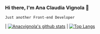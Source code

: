 ### Hi there, I'm Ana Claudia Vignola 👋

```Just another Front-end Developer```

| [![Anacvignola's github stats](https://github-readme-stats.vercel.app/api?username=anacvignola&theme=material-palenight&show_icons=true)](https://github.com/anacvignola/github-readme-stats) | [![Top Langs](https://github-readme-stats.vercel.app/api/top-langs/?username=anacvignola&theme=material-palenight&layout=compact)](https://github.com/anacvignola/github-readme-stats)
